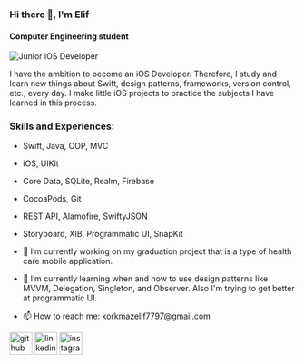 ### Hi there 👋, I'm Elif 
#### Computer Engineering student
![Junior iOS Developer](https://media-exp1.licdn.com/dms/image/C4E16AQFQSxCnbM4sYw/profile-displaybackgroundimage-shrink_350_1400/0/1615024816697?e=1620259200&v=beta&t=4X_YdftIUzBqoohiNpnCkiYB-9lpsrqkDK0rMv7_rVo)

I have the ambition to become an iOS Developer. Therefore, I study and learn new things about Swift, design patterns, frameworks, version control, etc., every day. I make little iOS projects to practice the subjects I have learned in this process.  

### Skills and Experiences:
- Swift, Java, OOP, MVC
- iOS, UIKit 
- Core Data, SQLite, Realm, Firebase
- CocoaPods, Git
- REST API, Alamofire, SwiftyJSON
- Storyboard, XIB, Programmatic UI, SnapKit

- 🔭 I’m currently working on my graduation project that is a type of health care mobile application.
- 🌱 I’m currently learning when and how to use design patterns like MVVM, Delegation, Singleton, and Observer. Also I'm trying to get better at programmatic UI.
- 📫 How to reach me: korkmazelif7797@gmail.com 


[<img src='https://cdn.jsdelivr.net/npm/simple-icons@3.0.1/icons/github.svg' alt='github' height='40'>](https://github.com/EKrkmz)  [<img src='https://cdn.jsdelivr.net/npm/simple-icons@3.0.1/icons/linkedin.svg' alt='linkedin' height='40'>](https://www.linkedin.com/in/elifkorkmaz97/)  [<img src='https://cdn.jsdelivr.net/npm/simple-icons@3.0.1/icons/instagram.svg' alt='instagram' height='40'>](https://www.instagram.com/elif_krkmzz/)  

